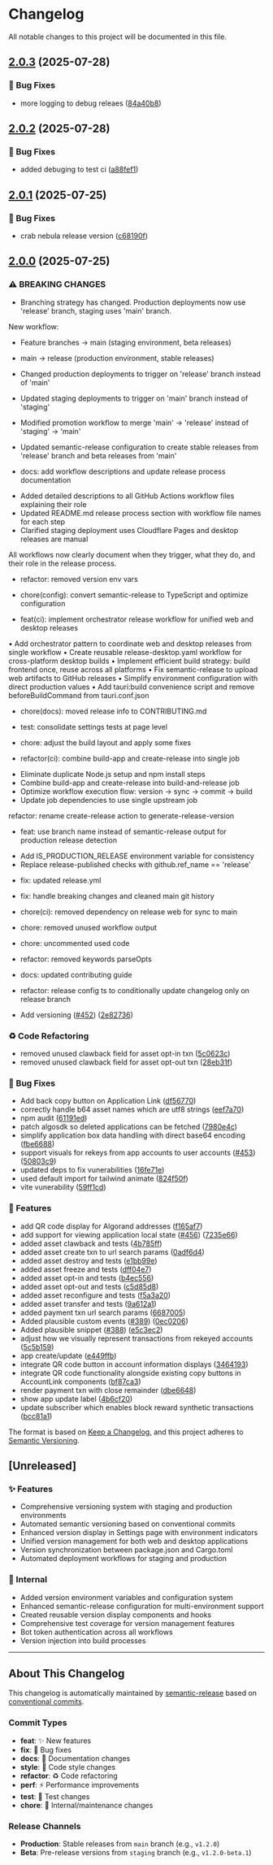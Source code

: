 # Changelog

All notable changes to this project will be documented in this file.

## [2.0.3](https://github.com/algorandfoundation/algokit-lora/compare/v2.0.2...v2.0.3) (2025-07-28)

### 🐛 Bug Fixes

* more logging to debug releaes ([84a40b8](https://github.com/algorandfoundation/algokit-lora/commit/84a40b8f503bcef5b6f86995b311201e4ac5d4cf))

## [2.0.2](https://github.com/algorandfoundation/algokit-lora/compare/v2.0.1...v2.0.2) (2025-07-28)

### 🐛 Bug Fixes

* added debuging to test ci ([a88fef1](https://github.com/algorandfoundation/algokit-lora/commit/a88fef117d4cbecdb353178409b69eb4aa849486))

## [2.0.1](https://github.com/algorandfoundation/algokit-lora/compare/v2.0.0...v2.0.1) (2025-07-25)

### 🐛 Bug Fixes

* crab nebula release version ([c68190f](https://github.com/algorandfoundation/algokit-lora/commit/c68190f9bb1db6efa2c2f20219b07d61f4d245b1))

## [2.0.0](https://github.com/algorandfoundation/algokit-lora/compare/v1.2.0...v2.0.0) (2025-07-25)

### ⚠ BREAKING CHANGES

* Branching strategy has changed. Production deployments now use 'release' branch, staging uses 'main' branch.

New workflow:
- Feature branches → main (staging environment, beta releases)
- main → release (production environment, stable releases)

- Changed production deployments to trigger on 'release' branch instead of 'main'
- Updated staging deployments to trigger on 'main' branch instead of 'staging'
- Modified promotion workflow to merge 'main' → 'release' instead of 'staging' → 'main'
- Updated semantic-release configuration to create stable releases from 'release' branch and beta releases from 'main'

* docs: add workflow descriptions and update release process documentation

- Added detailed descriptions to all GitHub Actions workflow files explaining their role
- Updated README.md release process section with workflow file names for each step
- Clarified staging deployment uses Cloudflare Pages and desktop releases are manual

All workflows now clearly document when they trigger, what they do, and their role in the release process.

* refactor: removed version env vars

* chore(config): convert semantic-release to TypeScript and optimize configuration

* feat(ci): implement orchestrator release workflow for unified web and desktop releases

• Add orchestrator pattern to coordinate web and desktop releases from single workflow
• Create reusable release-desktop.yaml workflow for cross-platform desktop builds
• Implement efficient build strategy: build frontend once, reuse across all platforms
• Fix semantic-release to upload web artifacts to GitHub releases
• Simplify environment configuration with direct production values
• Add tauri:build convenience script and remove beforeBuildCommand from tauri.conf.json

* chore(docs): moved release info to CONTRIBUTING.md

* test: consolidate settings tests at page level

* chore: adjust the build layout and apply some fixes

* refactor(ci): combine build-app and create-release into single job

- Eliminate duplicate Node.js setup and npm install steps
- Combine build-app and create-release into build-and-release job
- Optimize workflow execution flow: version → sync → commit → build
- Update job dependencies to use single upstream job

refactor: rename create-release action to generate-release-version

* feat: use branch name instead of semantic-release output for production release detection

- Add IS_PRODUCTION_RELEASE environment variable for consistency
- Replace release-published checks with github.ref_name == 'release'

* fix: updated release.yml

* fix: handle breaking changes and cleaned main git history

* chore(ci): removed dependency on release web for sync to main

* chore: removed unused workflow output

* chore: uncommented used code

* refactor: removed keywords parseOpts

* docs: updated contributing guide

* refactor: release config ts to conditionally update changelog only on release branch

* Add versioning  ([#452](https://github.com/algorandfoundation/algokit-lora/issues/452)) ([2e82736](https://github.com/algorandfoundation/algokit-lora/commit/2e82736ce80c557549b479b7e2efd562b6e71aa7))

### ♻️ Code Refactoring

* removed unused clawback field for asset opt-in txn ([5c0623c](https://github.com/algorandfoundation/algokit-lora/commit/5c0623cd9fe1d91b42f68595d923f62f11db4771))
* removed unused clawback field for asset opt-out txn ([28eb31f](https://github.com/algorandfoundation/algokit-lora/commit/28eb31fbf3ed23a52627be5226cac4409fa4edb4))

### 🐛 Bug Fixes

* Add back copy button on Application Link ([df56770](https://github.com/algorandfoundation/algokit-lora/commit/df56770173ad8389f6f87bd8a2737959cc95f806))
* correctly handle b64 asset names which are utf8 strings ([eef7a70](https://github.com/algorandfoundation/algokit-lora/commit/eef7a707a8c843d0430e4c9eec49f672f8bcab06))
* npm audit ([61191ed](https://github.com/algorandfoundation/algokit-lora/commit/61191ed5cc8cb0163af0d246dbd2eb9baf768bbb))
* patch algosdk so deleted applications can be fetched ([7980e4c](https://github.com/algorandfoundation/algokit-lora/commit/7980e4c9773982d8761faea1184524cc72ace9b9))
* simplify application box data handling with direct base64 encoding ([fbe6688](https://github.com/algorandfoundation/algokit-lora/commit/fbe668885efd75b055ca8bc38f42b18d7fd83f00))
* support visuals for rekeys from app accounts to user accounts ([#453](https://github.com/algorandfoundation/algokit-lora/issues/453)) ([50803c9](https://github.com/algorandfoundation/algokit-lora/commit/50803c987c9a76e63dfaeddb89420c6052cae794))
* updated deps to fix vunerabilities ([16fe71e](https://github.com/algorandfoundation/algokit-lora/commit/16fe71ec22635f5ed1ce4faee0ca75be15d039f0))
* used default import for tailwind animate ([824f50f](https://github.com/algorandfoundation/algokit-lora/commit/824f50fc3c66d63bf54c1439e59d252d5df31e11))
* vite vunerability ([59ff1cd](https://github.com/algorandfoundation/algokit-lora/commit/59ff1cd7af51adda56a384f4449f5ded2123299a))

### 🚀 Features

* add QR code display for Algorand addresses ([f165af7](https://github.com/algorandfoundation/algokit-lora/commit/f165af707cacab6f3cf7f002f2725a242ebe3163))
* add support for viewing application local state ([#456](https://github.com/algorandfoundation/algokit-lora/issues/456)) ([7235e66](https://github.com/algorandfoundation/algokit-lora/commit/7235e6635f8e6f989dd3ebb37285972469e1cf1c))
* added asset clawback and tests ([4b785ff](https://github.com/algorandfoundation/algokit-lora/commit/4b785ff914c168914814a23f1c3487989ec09624))
* added asset create txn to url search params ([0adf6d4](https://github.com/algorandfoundation/algokit-lora/commit/0adf6d42a572206885bba18a94dd6ad928888ded))
* added asset destroy and tests ([e1bb99e](https://github.com/algorandfoundation/algokit-lora/commit/e1bb99ed93501b299113a2067cb98f479f1064b0))
* added asset freeze and tests ([dff04e7](https://github.com/algorandfoundation/algokit-lora/commit/dff04e7e32330c6512c4f84f21ae47428166ffd6))
* added asset opt-in and tests ([b4ec556](https://github.com/algorandfoundation/algokit-lora/commit/b4ec556c3f8eeb3efc0d98b114614e43e93e29cf))
* added asset opt-out and tests ([c5d85d8](https://github.com/algorandfoundation/algokit-lora/commit/c5d85d869ca504043f8d75f73dec752c100d01be))
* added asset reconfigure and tests ([f5a3a20](https://github.com/algorandfoundation/algokit-lora/commit/f5a3a20fb2e901b24363575b78681168f0da39b7))
* added asset transfer and tests ([9a612a1](https://github.com/algorandfoundation/algokit-lora/commit/9a612a14e8650e52cfe81d7aaf242c4b9a5dbdfb))
* added payment txn url search params ([6687005](https://github.com/algorandfoundation/algokit-lora/commit/6687005d61f1bbf1617b45b9150b537b85812b61))
* Added plausible custom events ([#389](https://github.com/algorandfoundation/algokit-lora/issues/389)) ([0ec0206](https://github.com/algorandfoundation/algokit-lora/commit/0ec0206bae71f94058925686a3a88c022dd66237))
* Added plausible snippet ([#388](https://github.com/algorandfoundation/algokit-lora/issues/388)) ([e5c3ec2](https://github.com/algorandfoundation/algokit-lora/commit/e5c3ec241bc797f9def43ebd99f44b38cfca9a58))
* adjust how we visually represent transactions from rekeyed accounts ([5c5b159](https://github.com/algorandfoundation/algokit-lora/commit/5c5b159757455c6be7baefbc7ebdbac43c011cc8))
* app create/update ([e449ffb](https://github.com/algorandfoundation/algokit-lora/commit/e449ffb87a14586cacc51b70e3b759effa60d838))
* integrate QR code button in account information displays ([3464193](https://github.com/algorandfoundation/algokit-lora/commit/3464193ae496c470d00bceb3dfc5f799f22deead))
* integrate QR code functionality alongside existing copy buttons in AccountLink components ([bf87ca3](https://github.com/algorandfoundation/algokit-lora/commit/bf87ca3b8c3d48fbe0b51c96911cbb8417c9d0d1))
* render payment txn with close remainder ([dbe6648](https://github.com/algorandfoundation/algokit-lora/commit/dbe664846918b760fc9b6bbb00e71b65fcb56623))
* show app update label ([4b6cf20](https://github.com/algorandfoundation/algokit-lora/commit/4b6cf20195826e6249352a3596629f58be7841fa))
* update subscriber which enables block reward synthetic transactions ([bcc81a1](https://github.com/algorandfoundation/algokit-lora/commit/bcc81a121d26c7472f147bd91981b6be55163eb2))

The format is based on [Keep a Changelog](https://keepachangelog.com/en/1.0.0/),
and this project adheres to [Semantic Versioning](https://semver.org/spec/v2.0.0.html).

## [Unreleased]

### ✨ Features

- Comprehensive versioning system with staging and production environments
- Automated semantic versioning based on conventional commits
- Enhanced version display in Settings page with environment indicators
- Unified version management for both web and desktop applications
- Version synchronization between package.json and Cargo.toml
- Automated deployment workflows for staging and production

### 🔧 Internal

- Added version environment variables and configuration system
- Enhanced semantic-release configuration for multi-environment support
- Created reusable version display components and hooks
- Comprehensive test coverage for version management features
- Bot token authentication across all workflows
- Version injection into build processes

---

## About This Changelog

This changelog is automatically maintained by [semantic-release](https://github.com/semantic-release/semantic-release) based on [conventional commits](https://www.conventionalcommits.org/).

### Commit Types

- **feat**: ✨ New features
- **fix**: 🐛 Bug fixes
- **docs**: 📝 Documentation changes
- **style**: 💄 Code style changes
- **refactor**: ♻️ Code refactoring
- **perf**: ⚡ Performance improvements
- **test**: 🧪 Test changes
- **chore**: 🔧 Internal/maintenance changes

### Release Channels

- **Production**: Stable releases from `main` branch (e.g., `v1.2.0`)
- **Beta**: Pre-release versions from `staging` branch (e.g., `v1.2.0-beta.1`)
